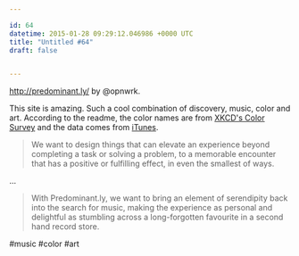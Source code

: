 ```yaml
---

id: 64
datetime: 2015-01-28 09:29:12.046986 +0000 UTC
title: "Untitled #64"
draft: false


---
```


http://predominant.ly/ by @opnwrk.

This site is amazing. Such a cool combination of discovery, music, color and art. According to the readme, the color names are from [XKCD's Color Survey](https://xkcd.com/color/rgb/) and the data comes from [iTunes](https://www.apple.com/itunes/affiliates/resources/documentation/itunes-store-web-service-search-api.html).

 > We want to design things that can elevate an experience beyond completing a task or solving a problem, to a memorable encounter that has a positive or fulfilling effect, in even the smallest of ways.

...

 > With Predominant.ly, we want to bring an element of serendipity back into the search for music, making the experience as personal and delightful as stumbling across a long-forgotten favourite in a second hand record store.

#music #color #art
